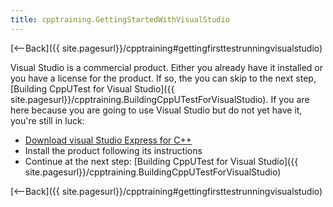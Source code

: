 ```yaml
---
title: cpptraining.GettingStartedWithVisualStudio
---
```

[<--Back]({{ site.pagesurl}}/cpptraining#gettingfirsttestrunningvisualstudio)

Visual Studio is a commercial product. Either you already have it installed or you have a license for the product. If so, the you can skip to the next step, [Building CppUTest for Visual Studio]({{ site.pagesurl}}/cpptraining.BuildingCppUTestForVisualStudio). If you are here because you are going to use Visual Studio but do not yet have it, you're still in luck:

* [Download visual Studio Express for C++](http://www.microsoft.com/visualstudio/en-us/products/2010-editions/visual-cpp-express)
* Install the product following its instructions
* Continue at the next step: [Building CppUTest for Visual Studio]({{ site.pagesurl}}/cpptraining.BuildingCppUTestForVisualStudio)

[<--Back]({{ site.pagesurl}}/cpptraining#gettingfirsttestrunningvisualstudio)